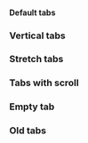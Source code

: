 #### Default tabs

<!-- example(tabs-overview) -->

### Vertical tabs

<!-- example(tabs-vertical) -->

### Stretch tabs

<!-- example(tabs-stretch) -->

### Tabs with scroll

<!-- example(tabs-with-scroll) -->

### Empty tab

<!-- example(tabs-empty) -->

### Old tabs

<!-- example(tabs-old) -->
